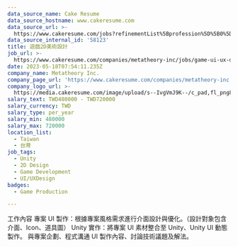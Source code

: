 ```yaml
---
data_source_name: Cake Resume
data_source_hostname: www.cakeresume.com
data_source_url: >-
  https://www.cakeresume.com/jobs?refinementList%5Bprofession%5D%5B0%5D=game-production&range%5Bsalary_range%5D%5Bmin%5D=100000
data_source_internal_id: '58123'
title: 遊戲2D美術設計
job_url: >-
  https://www.cakeresume.com/companies/metatheory-inc/jobs/game-ui-ux-designer-5b9ffc
date: 2023-05-18T07:54:11.235Z
company_name: Metatheory Inc.
company_page_url: 'https://www.cakeresume.com/companies/metatheory-inc'
company_logo_url: >-
  https://media.cakeresume.com/image/upload/s--IvgVmJ9K--/c_pad,fl_png8,h_200,w_200/v1684224421/a6q5aoqzzep5z0jf1mke.png
salary_text: TWD480000 - TWD720000
salary_currency: TWD
salary_type: per_year
salary_min: 480000
salary_max: 720000
location_list:
  - Taiwan
  - 台灣
job_tags:
  - Unity
  - 2D Design
  - Game Development
  - UI/UXDesign
badges:
  - Game Production

---
```


工作內容 專案 UI 製作：根據專案風格需求進行介面設計與優化。（設計對象包含 介面、Icon、道具圖） Unity 實作：將專案 UI 素材整合至 Unity、Unity UI 動態製作。 與專案企劃、程式溝通 UI 製作內容、討論技術議題及解法。